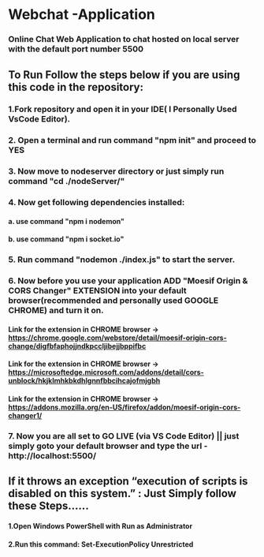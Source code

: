 # Webchat -Application

### Online Chat Web Application to chat hosted on local server with the default port number 5500

## To Run Follow the steps below if you are using this code in the repository:

### 1.Fork repository and open it in your IDE( I Personally Used VsCode Editor).
### 2. Open a terminal and run command "npm init" and proceed to YES  
### 3. Now move to nodeserver directory or just simply run command "cd ./nodeServer/" 
### 4. Now get following dependencies installed:
 ####    a. use command "npm i nodemon"
 ####    b. use command "npm i socket.io" 
### 5. Run command "nodemon ./index.js" to start the server.
### 6. Now before you use your application ADD "Moesif Origin & CORS Changer" EXTENSION into your default browser(recommended and personally used GOOGLE CHROME) and turn it on. 
####   Link for the extension in CHROME browser -> https://chrome.google.com/webstore/detail/moesif-origin-cors-change/digfbfaphojjndkpccljibejjbppifbc 
####   Link for the extension in CHROME browser -> https://microsoftedge.microsoft.com/addons/detail/cors-unblock/hkjklmhkbkdhlgnnfbbcihcajofmjgbh
####   Link for the extension in CHROME browser -> https://addons.mozilla.org/en-US/firefox/addon/moesif-origin-cors-changer1/
### 7. Now you are all set to GO LIVE (via VS Code Editor) || just simply goto your default browser and type the url - http://localhost:5500/ 


## If it throws an exception “execution of scripts is disabled on this system.” : Just Simply follow these Steps......
#### 1.Open Windows PowerShell with Run as Administrator
#### 2.Run this command: Set-ExecutionPolicy Unrestricted
